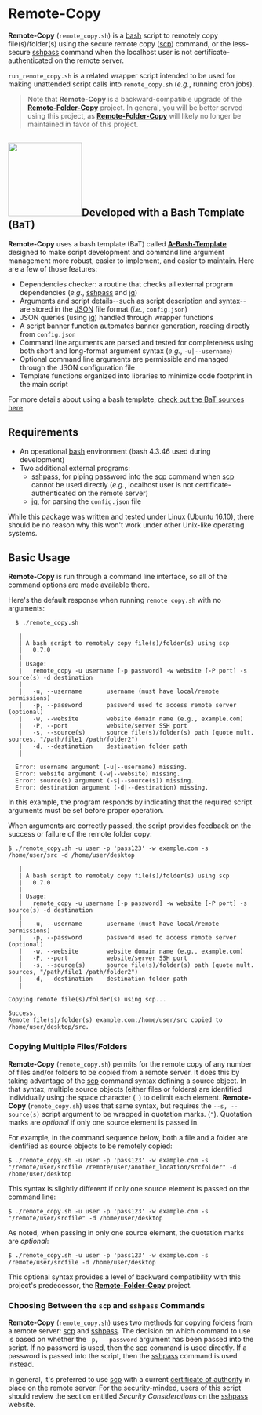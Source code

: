 # Remote-Copy
**Remote-Copy** (`remote_copy.sh`) is a [bash](https://en.wikipedia.org/wiki/Bash_%28Unix_shell%29) script to remotely copy file(s)/folder(s) using the secure remote copy ([scp](http://man7.org/linux/man-pages/man1/scp.1.html)) command, or the less-secure [sshpass](http://linux.die.net/man/1/sshpass) command when the localhost user is not certificate-authenticated on the remote server.

`run_remote_copy.sh` is a related wrapper script intended to be used for making unattended script calls into `remote_copy.sh` (*e.g.*, running cron jobs).

> Note that **Remote-Copy** is a backward-compatible upgrade of the [**Remote-Folder-Copy**](https://github.com/richbl/remote-folder-copy) project. In general, you will be better served using this project, as [**Remote-Folder-Copy**](https://github.com/richbl/remote-folder-copy) will likely no longer be maintained in favor of this project.

## [<img src="https://cloud.githubusercontent.com/assets/10182110/18208786/ae5d76b2-70e5-11e6-9663-cfe47d13f4d9.png" width="150" />](https://github.com/richbl/a-bash-template)Developed with a Bash Template (BaT)

**Remote-Copy** uses a bash template (BaT) called **[A-Bash-Template](https://github.com/richbl/a-bash-template)** designed to make script development and command line argument management more robust, easier to implement, and easier to maintain. Here are a few of those features:

- Dependencies checker: a routine that checks all external program dependencies (*e.g.*, [sshpass](http://linux.die.net/man/1/sshpass) and [jq](https://stedolan.github.io/jq/))
- Arguments and script details--such as script description and syntax--are stored in the [JSON](http://www.json.org/) file format (*i.e.*, `config.json`)
- JSON queries (using [jq](https://stedolan.github.io/jq/)) handled through wrapper functions
- A script banner function automates banner generation, reading directly from `config.json`
- Command line arguments are parsed and tested for completeness using both short and long-format argument syntax (*e.g.*, `-u|--username`)
- Optional command line arguments are permissible and managed through the JSON configuration file
- Template functions organized into libraries to minimize code footprint in the main script

For more details about using a bash template, [check out the BaT sources here](https://github.com/richbl/a-bash-template).

## Requirements

 - An operational [bash](https://en.wikipedia.org/wiki/Bash_%28Unix_shell%29) environment (bash 4.3.46 used during development)
 -  Two additional external programs:
    + [sshpass](http://linux.die.net/man/1/sshpass), for piping password into the [scp](http://man7.org/linux/man-pages/man1/scp.1.html) command when [scp](http://man7.org/linux/man-pages/man1/scp.1.html) cannot be used directly (*e.g.*, localhost user is not certificate-authenticated on the remote server)
    + [jq](https://stedolan.github.io/jq/), for parsing the `config.json` file

While this package was written and tested under Linux (Ubuntu 16.10), there should be no reason why this won't work under other Unix-like operating systems.


## Basic Usage
**Remote-Copy** is run through a command line interface, so all of the command options are made available there.

Here's the default response when running `remote_copy.sh` with no arguments:

      $ ./remote_copy.sh

       |
       | A bash script to remotely copy file(s)/folder(s) using scp
       |   0.7.0
       |
       | Usage:
       |   remote_copy -u username [-p password] -w website [-P port] -s source(s) -d destination
       |
       |   -u, --username 		username (must have local/remote permissions)
       |   -p, --password 		password used to access remote server (optional)
       |   -w, --website 		website domain name (e.g., example.com)
       |   -P, --port 			website/server SSH port
       |   -s, --source(s) 		source file(s)/folder(s) path (quote mult. sources, "/path/file1 /path/folder2")
       |   -d, --destination 	destination folder path
       |

      Error: username argument (-u|--username) missing.
      Error: website argument (-w|--website) missing.
      Error: source(s) argument (-s|--source(s)) missing.
      Error: destination argument (-d|--destination) missing.


In this example, the program responds by indicating that the required script arguments must be set before proper operation.

When arguments are correctly passed, the script provides feedback on the success or failure of the remote folder copy:

    $ ./remote_copy.sh -u user -p 'pass123' -w example.com -s /home/user/src -d /home/user/desktop

       |
       | A bash script to remotely copy file(s)/folder(s) using scp
       |   0.7.0
       |
       | Usage:
       |   remote_copy -u username [-p password] -w website [-P port] -s source(s) -d destination
       |
       |   -u, --username 		username (must have local/remote permissions)
       |   -p, --password 		password used to access remote server (optional)
       |   -w, --website 		website domain name (e.g., example.com)
       |   -P, --port 			website/server SSH port
       |   -s, --source(s) 		source file(s)/folder(s) path (quote mult. sources, "/path/file1 /path/folder2")
       |   -d, --destination 	destination folder path
       |

    Copying remote file(s)/folder(s) using scp...

    Success.
    Remote file(s)/folder(s) example.com:/home/user/src copied to /home/user/desktop/src.

### Copying Multiple Files/Folders
**Remote-Copy** (`remote_copy.sh`) permits for the remote copy of any number of files and/or folders to be copied from a remote server. It does this by taking advantage of the [scp](http://man7.org/linux/man-pages/man1/scp.1.html) command syntax defining a source object. In that syntax, multiple source objects (either files or folders) are identified individually using the space character (` `) to delimit each element. **Remote-Copy** (`remote_copy.sh`) uses that same syntax, but requires the `--s, --source(s)` script argument to be wrapped in quotation marks. (`"`). Quotation marks are _optional_ if only one source element is passed in.

For example, in the command sequence below, both a file and a folder are identified as source objects to be remotely copied:

    $ ./remote_copy.sh -u user -p 'pass123' -w example.com -s "/remote/user/srcfile /remote/user/another_location/srcfolder" -d /home/user/desktop

This syntax is slightly different if only one source element is passed on the command line:


    $ ./remote_copy.sh -u user -p 'pass123' -w example.com -s "/remote/user/srcfile" -d /home/user/desktop

As noted, when passing in only one source element, the quotation marks are *optional*:

    $ ./remote_copy.sh -u user -p 'pass123' -w example.com -s /remote/user/srcfile -d /home/user/desktop

This optional syntax provides a level of backward compatibility with this project's predecessor, the [**Remote-Folder-Copy**](https://github.com/richbl/remote-folder-copy) project.


### Choosing Between the `scp` and `sshpass` Commands
**Remote-Copy** (`remote_copy.sh`) uses two methods for copying folders from a remote server: [scp](http://man7.org/linux/man-pages/man1/scp.1.html) and [sshpass](http://linux.die.net/man/1/sshpass). The decision on which command to use is based on whether the `-p, --password` argument has been passed into the script. If no password is used, then the [scp](http://man7.org/linux/man-pages/man1/scp.1.html) command is used directly. If a password is passed into the script, then the [sshpass](http://linux.die.net/man/1/sshpass) command is used instead.

In general, it's preferred to use [scp](http://man7.org/linux/man-pages/man1/scp.1.html) with a current [certificate of authority](https://www.ssh.com/manuals/server-admin/44/Server_Authentication_with_Certificates.html) in place on the remote server. For the security-minded, users of this script should review the section entitled *Security Considerations* on the [sshpass](http://linux.die.net/man/1/sshpass) website.
